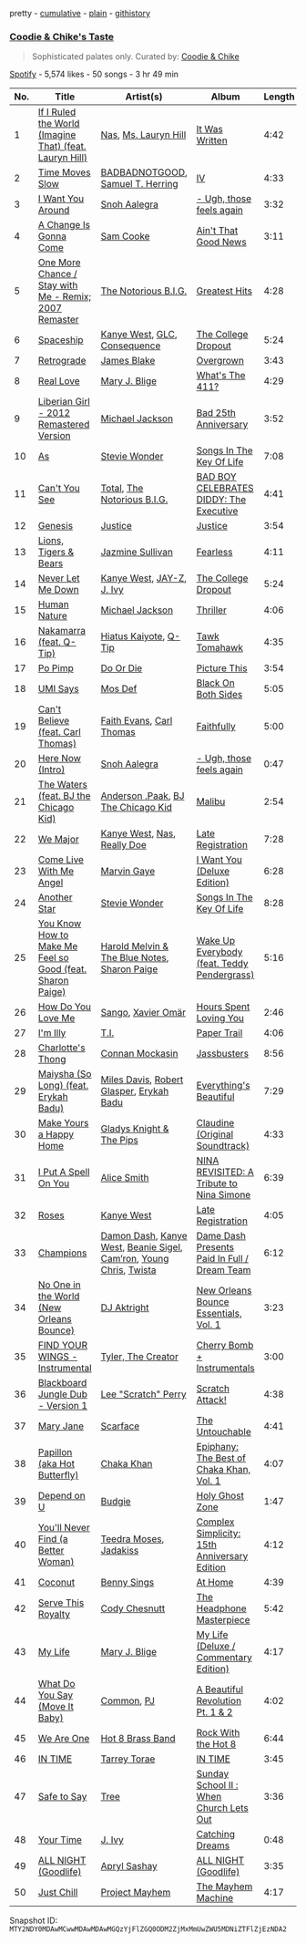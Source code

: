 pretty - [cumulative](/playlists/cumulative/37i9dQZF1DXbG7ViYRnSvA.md) - [plain](/playlists/plain/37i9dQZF1DXbG7ViYRnSvA) - [githistory](https://github.githistory.xyz/mackorone/spotify-playlist-archive/blob/main/playlists/plain/37i9dQZF1DXbG7ViYRnSvA)

### [Coodie & Chike's Taste](https://open.spotify.com/playlist/37i9dQZF1DXbG7ViYRnSvA)

> Sophisticated palates only\. Curated by: <a href="https://www.instagram.com/officialcoodieandchike/">Coodie & Chike</a>

[Spotify](https://open.spotify.com/user/spotify) - 5,574 likes - 50 songs - 3 hr 49 min

| No. | Title | Artist(s) | Album | Length |
|---|---|---|---|---|
| 1 | [If I Ruled the World \(Imagine That\) \(feat\. Lauryn Hill\)](https://open.spotify.com/track/5PQmSHzWnlgG4EBuIqjac2) | [Nas](https://open.spotify.com/artist/20qISvAhX20dpIbOOzGK3q), [Ms\. Lauryn Hill](https://open.spotify.com/artist/2Mu5NfyYm8n5iTomuKAEHl) | [It Was Written](https://open.spotify.com/album/78Fgb88MY0ECc4GVMejqTg) | 4:42 |
| 2 | [Time Moves Slow](https://open.spotify.com/track/1IqF5PUDUnaykHLs0RWbDO) | [BADBADNOTGOOD](https://open.spotify.com/artist/65dGLGjkw3UbddUg2GKQoZ), [Samuel T\. Herring](https://open.spotify.com/artist/6K4I1MPd7m8IztUdtrF4YU) | [IV](https://open.spotify.com/album/5wAGlQICfKYQfaBppnUbmP) | 4:33 |
| 3 | [I Want You Around](https://open.spotify.com/track/2gjidmxtA1pyj2HYrdOTG1) | [Snoh Aalegra](https://open.spotify.com/artist/1A9o3Ljt67pFZ89YtPPL5X) | [\- Ugh, those feels again](https://open.spotify.com/album/2OIMJ2Arm0dYpmWIfQOXTD) | 3:32 |
| 4 | [A Change Is Gonna Come](https://open.spotify.com/track/0KOE1hat4SIer491XKk4Pa) | [Sam Cooke](https://open.spotify.com/artist/6hnWRPzGGKiapVX1UCdEAC) | [Ain't That Good News](https://open.spotify.com/album/2NFd4ApYFitFtJhGTSfDdP) | 3:11 |
| 5 | [One More Chance / Stay with Me \- Remix; 2007 Remaster](https://open.spotify.com/track/7fXhkARAtS66kxexMIAx8O) | [The Notorious B.I.G.](https://open.spotify.com/artist/5me0Irg2ANcsgc93uaYrpb) | [Greatest Hits](https://open.spotify.com/album/5XqEf16OrHdmMoNS1b6WDg) | 4:28 |
| 6 | [Spaceship](https://open.spotify.com/track/1ko2NuvWlQdxtNRc8QQzmT) | [Kanye West](https://open.spotify.com/artist/5K4W6rqBFWDnAN6FQUkS6x), [GLC](https://open.spotify.com/artist/2hZ6jVi1cao5VlJHAEPzU7), [Consequence](https://open.spotify.com/artist/5KkgZ31b9eDwkvo9oMIrSm) | [The College Dropout](https://open.spotify.com/album/4Uv86qWpGTxf7fU7lG5X6F) | 5:24 |
| 7 | [Retrograde](https://open.spotify.com/track/2IqjKEBiz0CdLKdkXhxw84) | [James Blake](https://open.spotify.com/artist/53KwLdlmrlCelAZMaLVZqU) | [Overgrown](https://open.spotify.com/album/53FEYOXnplxBWoQMmWn82U) | 3:43 |
| 8 | [Real Love](https://open.spotify.com/track/3XG801WWhqC753dekEBkMt) | [Mary J\. Blige](https://open.spotify.com/artist/1XkoF8ryArs86LZvFOkbyr) | [What's The 411?](https://open.spotify.com/album/5Q3xLiKnY4ShDuQda7qfg2) | 4:29 |
| 9 | [Liberian Girl \- 2012 Remastered Version](https://open.spotify.com/track/5OoRmdDfAiDztSwrhe7wuE) | [Michael Jackson](https://open.spotify.com/artist/3fMbdgg4jU18AjLCKBhRSm) | [Bad 25th Anniversary](https://open.spotify.com/album/24TAupSNVWSAHL0R7n71vm) | 3:52 |
| 10 | [As](https://open.spotify.com/track/13toFl1UwJPsRxDiD9jgtn) | [Stevie Wonder](https://open.spotify.com/artist/7guDJrEfX3qb6FEbdPA5qi) | [Songs In The Key Of Life](https://open.spotify.com/album/6YUCc2RiXcEKS9ibuZxjt0) | 7:08 |
| 11 | [Can't You See](https://open.spotify.com/track/0coGyBNQcxxqkOOT2UhT4v) | [Total](https://open.spotify.com/artist/1urjDGTd4iBze91Z1W1gu7), [The Notorious B.I.G.](https://open.spotify.com/artist/5me0Irg2ANcsgc93uaYrpb) | [BAD BOY CELEBRATES DIDDY: The Executive](https://open.spotify.com/album/7yTl88MTPG3O9MSgkro9UR) | 4:41 |
| 12 | [Genesis](https://open.spotify.com/track/4wSmqFg31t6LsQWtzYAJob) | [Justice](https://open.spotify.com/artist/1gR0gsQYfi6joyO1dlp76N) | [Justice](https://open.spotify.com/album/4GGazqHvuKwxBjWLFaJkDL) | 3:54 |
| 13 | [Lions, Tigers & Bears](https://open.spotify.com/track/7zqM7Wm2xJLZ50qAnTLoHD) | [Jazmine Sullivan](https://open.spotify.com/artist/7gSjFKpVmDgC2MMsnN8CYq) | [Fearless](https://open.spotify.com/album/2V99Z0aZgSK6XTbh19UYTU) | 4:11 |
| 14 | [Never Let Me Down](https://open.spotify.com/track/34j4OxJxKznBs88cjSL2j9) | [Kanye West](https://open.spotify.com/artist/5K4W6rqBFWDnAN6FQUkS6x), [JAY\-Z](https://open.spotify.com/artist/3nFkdlSjzX9mRTtwJOzDYB), [J\. Ivy](https://open.spotify.com/artist/0hKpvarswO34Ks5iPNmEXn) | [The College Dropout](https://open.spotify.com/album/4Uv86qWpGTxf7fU7lG5X6F) | 5:24 |
| 15 | [Human Nature](https://open.spotify.com/track/4cgjA7B4fJBHyB9Ya2bu0t) | [Michael Jackson](https://open.spotify.com/artist/3fMbdgg4jU18AjLCKBhRSm) | [Thriller](https://open.spotify.com/album/2ANVost0y2y52ema1E9xAZ) | 4:06 |
| 16 | [Nakamarra \(feat\. Q\-Tip\)](https://open.spotify.com/track/12v5GBM74fB8WsHJPQRTIe) | [Hiatus Kaiyote](https://open.spotify.com/artist/43JlwunhXm1oqdKyOa2Z9Y), [Q\-Tip](https://open.spotify.com/artist/3ZotbHeyVQKxQCPDJuQ4SU) | [Tawk Tomahawk](https://open.spotify.com/album/54UDcBALhfyaQ67fsSZrkQ) | 4:35 |
| 17 | [Po Pimp](https://open.spotify.com/track/66AMCAjrOk7c957i3ej06f) | [Do Or Die](https://open.spotify.com/artist/0u6b6Qa5VJEvr3SgzzeVOB) | [Picture This](https://open.spotify.com/album/4Rjhr6Jg80XQ94uDA8UZkG) | 3:54 |
| 18 | [UMI Says](https://open.spotify.com/track/5Ru9OjtEw5htfnVKpYsIcv) | [Mos Def](https://open.spotify.com/artist/0Mz5XE0kb1GBnbLQm2VbcO) | [Black On Both Sides](https://open.spotify.com/album/5gK2l2LgWY0BA4p9uy27z6) | 5:05 |
| 19 | [Can't Believe \(feat\. Carl Thomas\)](https://open.spotify.com/track/2423gyT9B3zNqC9ZD8QfSu) | [Faith Evans](https://open.spotify.com/artist/5NDMothbpdpq2xHqSjrrWn), [Carl Thomas](https://open.spotify.com/artist/6I6t21SFbxZ7RbQgD5dN7U) | [Faithfully](https://open.spotify.com/album/0pP9NBXbbRH2ZJb7fazkZy) | 5:00 |
| 20 | [Here Now \(Intro\)](https://open.spotify.com/track/205IW4vYosxfMhrubqeUHv) | [Snoh Aalegra](https://open.spotify.com/artist/1A9o3Ljt67pFZ89YtPPL5X) | [\- Ugh, those feels again](https://open.spotify.com/album/2OIMJ2Arm0dYpmWIfQOXTD) | 0:47 |
| 21 | [The Waters \(feat\. BJ the Chicago Kid\)](https://open.spotify.com/track/23T4gelZgImtFxbHjXnYbm) | [Anderson .Paak](https://open.spotify.com/artist/3jK9MiCrA42lLAdMGUZpwa), [BJ The Chicago Kid](https://open.spotify.com/artist/07d5etnpjriczFBB8pxmRe) | [Malibu](https://open.spotify.com/album/4VFG1DOuTeDMBjBLZT7hCK) | 2:54 |
| 22 | [We Major](https://open.spotify.com/track/46fk9wjYcPm0sgym2b7EEE) | [Kanye West](https://open.spotify.com/artist/5K4W6rqBFWDnAN6FQUkS6x), [Nas](https://open.spotify.com/artist/20qISvAhX20dpIbOOzGK3q), [Really Doe](https://open.spotify.com/artist/69m0yjx8ruKebsRvbNuEDz) | [Late Registration](https://open.spotify.com/album/5ll74bqtkcXlKE7wwkMq4g) | 7:28 |
| 23 | [Come Live With Me Angel](https://open.spotify.com/track/7gs18umrgrIpRlDQIzKhpH) | [Marvin Gaye](https://open.spotify.com/artist/3koiLjNrgRTNbOwViDipeA) | [I Want You \(Deluxe Edition\)](https://open.spotify.com/album/28nUWsyczStUhYKXTY1IoW) | 6:28 |
| 24 | [Another Star](https://open.spotify.com/track/5owFj7EOftzR9x5zciL0Bm) | [Stevie Wonder](https://open.spotify.com/artist/7guDJrEfX3qb6FEbdPA5qi) | [Songs In The Key Of Life](https://open.spotify.com/album/6YUCc2RiXcEKS9ibuZxjt0) | 8:28 |
| 25 | [You Know How to Make Me Feel so Good \(feat\. Sharon Paige\)](https://open.spotify.com/track/1OOT5tLOCpvg5VFZVeMYC5) | [Harold Melvin & The Blue Notes](https://open.spotify.com/artist/438JBZR1AR0l04AzcYW9gy), [Sharon Paige](https://open.spotify.com/artist/112QjqKDa4MQbs0FhOAgNk) | [Wake Up Everybody \(feat\. Teddy Pendergrass\)](https://open.spotify.com/album/1Wb0jUJH0wKwtqhfwoclU0) | 5:16 |
| 26 | [How Do You Love Me](https://open.spotify.com/track/5kBDtZCd2AfdumMJgqk5QM) | [Sango](https://open.spotify.com/artist/7e3FtKBIPLrIVm8g1FJMVg), [Xavier Omär](https://open.spotify.com/artist/3UjPnt2nRmw10N58bBeNOg) | [Hours Spent Loving You](https://open.spotify.com/album/3zjUZQika2ragt7FweAQzB) | 2:46 |
| 27 | [I'm Illy](https://open.spotify.com/track/3iNYQG2B6aBRnaCEOdNGbc) | [T.I.](https://open.spotify.com/artist/4OBJLual30L7gRl5UkeRcT) | [Paper Trail](https://open.spotify.com/album/5PfepkNWgRR2DI02Y8AawC) | 4:06 |
| 28 | [Charlotte's Thong](https://open.spotify.com/track/4sNygl4IX9iMZ7nV3XTUJe) | [Connan Mockasin](https://open.spotify.com/artist/247AfC9pLuqwgpH8Mo96oA) | [Jassbusters](https://open.spotify.com/album/5J3hSygoerXrNBpEFWcGIJ) | 8:56 |
| 29 | [Maiysha \(So Long\) \(feat\. Erykah Badu\)](https://open.spotify.com/track/1q2Jzd23O49Crk91Rijl7Y) | [Miles Davis](https://open.spotify.com/artist/0kbYTNQb4Pb1rPbbaF0pT4), [Robert Glasper](https://open.spotify.com/artist/5cM1PvItlR21WUyBnsdMcn), [Erykah Badu](https://open.spotify.com/artist/7IfculRW2WXyzNQ8djX8WX) | [Everything's Beautiful](https://open.spotify.com/album/0DI27qIRQRFkXrMvHxj9yh) | 7:29 |
| 30 | [Make Yours a Happy Home](https://open.spotify.com/track/2T3i0zEma9oEZMENvnc1vG) | [Gladys Knight & The Pips](https://open.spotify.com/artist/0TF2NxkJZPQoX1H53rEFM1) | [Claudine \(Original Soundtrack\)](https://open.spotify.com/album/3X3OfEnE7AN9qN5XMvNTzV) | 4:33 |
| 31 | [I Put A Spell On You](https://open.spotify.com/track/3GkkWBaxrZB3pGAULEYXaM) | [Alice Smith](https://open.spotify.com/artist/4srikj7R58tanh2S0FpoVw) | [NINA REVISITED: A Tribute to Nina Simone](https://open.spotify.com/album/71ShNGI2uUKZnCBOITSjRL) | 6:39 |
| 32 | [Roses](https://open.spotify.com/track/2DHNCWZYmVr1Lv08q5b0kB) | [Kanye West](https://open.spotify.com/artist/5K4W6rqBFWDnAN6FQUkS6x) | [Late Registration](https://open.spotify.com/album/5ll74bqtkcXlKE7wwkMq4g) | 4:05 |
| 33 | [Champions](https://open.spotify.com/track/3mmyWgZhhL8QlblPguccP7) | [Damon Dash](https://open.spotify.com/artist/4ZkdpElKTmTEs9F5BuKTOe), [Kanye West](https://open.spotify.com/artist/5K4W6rqBFWDnAN6FQUkS6x), [Beanie Sigel](https://open.spotify.com/artist/0tCtGc5vt29zFZp6KXzN50), [Cam’ron](https://open.spotify.com/artist/7iMvwE8qANp3aIfAGKEAwS), [Young Chris](https://open.spotify.com/artist/5IYKSQZErXLpHp74EIIHp1), [Twista](https://open.spotify.com/artist/6vbY3hOaCAhC7VjucswgdS) | [Dame Dash Presents Paid In Full / Dream Team](https://open.spotify.com/album/6cea3Mk3rvbeqZFqSt7TEy) | 6:12 |
| 34 | [No One in the World \(New Orleans Bounce\)](https://open.spotify.com/track/3nVH3JISreuuJqVF10qKa5) | [DJ Aktright](https://open.spotify.com/artist/7DjBdzcugkf6XrW7G3dyhB) | [New Orleans Bounce Essentials, Vol\. 1](https://open.spotify.com/album/1ErFP5RZYuAr6OcwyYPmqn) | 3:23 |
| 35 | [FIND YOUR WINGS \- Instrumental](https://open.spotify.com/track/3xLUgT2u1LGSFAI1hFSNJz) | [Tyler, The Creator](https://open.spotify.com/artist/4V8LLVI7PbaPR0K2TGSxFF) | [Cherry Bomb + Instrumentals](https://open.spotify.com/album/5V3Chnpno9oTI7JSPXKUf3) | 3:00 |
| 36 | [Blackboard Jungle Dub \- Version 1](https://open.spotify.com/track/5AWkPGkHD15Yo9IAbliWc9) | [Lee "Scratch" Perry](https://open.spotify.com/artist/1TsG4AumsMt1Tcq2nHpov9) | [Scratch Attack!](https://open.spotify.com/album/4NhRUpUb0d6hh4T8h5peMk) | 4:38 |
| 37 | [Mary Jane](https://open.spotify.com/track/0Rqcf7GwEOIFg5VFMNIzHF) | [Scarface](https://open.spotify.com/artist/19KwjzvIL92r29IINtlPNP) | [The Untouchable](https://open.spotify.com/album/0yEbGVnKvWj4B85rzExJmF) | 4:41 |
| 38 | [Papillon \(aka Hot Butterfly\)](https://open.spotify.com/track/45fclN1U2QlQ5CLTvZVMZC) | [Chaka Khan](https://open.spotify.com/artist/6mQfAAqZGBzIfrmlZCeaYT) | [Epiphany: The Best of Chaka Khan, Vol\. 1](https://open.spotify.com/album/3qeheeurjW0lNtf9d7hJLe) | 4:07 |
| 39 | [Depend on U](https://open.spotify.com/track/5080VPeCHNlBDPJ1ojzVBk) | [Budgie](https://open.spotify.com/artist/3XkLOVhQv8DBoiclVW8F89) | [Holy Ghost Zone](https://open.spotify.com/album/0s3tlXw1HJOjNSEQp8EN6x) | 1:47 |
| 40 | [You'll Never Find \(a Better Woman\)](https://open.spotify.com/track/2aJzN2dhjqBrBzMuNYMkiG) | [Teedra Moses](https://open.spotify.com/artist/6vfR5QRc3xca0KvpG8KZBE), [Jadakiss](https://open.spotify.com/artist/5pnbUBPifNnlusY8kTBivi) | [Complex Simplicity: 15th Anniversary Edition](https://open.spotify.com/album/5ds3BcAZoYcGl8H1yMbnHg) | 4:12 |
| 41 | [Coconut](https://open.spotify.com/track/2h132oHTFg1aaZPcbSBWAm) | [Benny Sings](https://open.spotify.com/artist/4gHcu2JoaXJ0mV4aNPCd7N) | [At Home](https://open.spotify.com/album/6fzJXNScnMnyUiC5o8wz32) | 4:39 |
| 42 | [Serve This Royalty](https://open.spotify.com/track/2v2ewUZjfOTWtKops0508z) | [Cody Chesnutt](https://open.spotify.com/artist/3sO8muEXafy2NGwUZByrTr) | [The Headphone Masterpiece](https://open.spotify.com/album/4DO0EipTAYZYaUDSoEVK98) | 5:42 |
| 43 | [My Life](https://open.spotify.com/track/6SewmCOPNkvNo4OLsW8yhc) | [Mary J\. Blige](https://open.spotify.com/artist/1XkoF8ryArs86LZvFOkbyr) | [My Life \(Deluxe / Commentary Edition\)](https://open.spotify.com/album/7tonSDqVXTichuMnlS8TbO) | 4:17 |
| 44 | [What Do You Say \(Move It Baby\)](https://open.spotify.com/track/7tHvaEgvR0O5q1WKZtBrKF) | [Common](https://open.spotify.com/artist/2GHclqNVjqGuiE5mA7BEoc), [PJ](https://open.spotify.com/artist/4O36cq71Cq7NazopFLBMmb) | [A Beautiful Revolution Pt\. 1 & 2](https://open.spotify.com/album/1HhGNkLtbqBKJH9lISKQPH) | 4:02 |
| 45 | [We Are One](https://open.spotify.com/track/6hBdjS3dx7kOqcW7y5B39T) | [Hot 8 Brass Band](https://open.spotify.com/artist/1lvVzEkQ4u72rrZ7bNUkcD) | [Rock With the Hot 8](https://open.spotify.com/album/4Wt275jWR86DOTn7zgVWFR) | 6:44 |
| 46 | [IN TIME](https://open.spotify.com/track/215dPn2vTiquckgM8Izoui) | [Tarrey Torae](https://open.spotify.com/artist/08oN3COhDNyZrCJv1hu4Pw) | [IN TIME](https://open.spotify.com/album/5Unj1ppHWjYhAUK49rqugW) | 3:45 |
| 47 | [Safe to Say](https://open.spotify.com/track/4Q9EQ3IOxSDbXyKWXGVPcF) | [Tree](https://open.spotify.com/artist/5ABlNXUNKppEgicfzWsaSQ) | [Sunday School II : When Church Lets Out](https://open.spotify.com/album/37RWnHRT1VjCvTqZsLpISj) | 3:36 |
| 48 | [Your Time](https://open.spotify.com/track/0FhQccfJxOwixsoqiJo2oz) | [J\. Ivy](https://open.spotify.com/artist/0hKpvarswO34Ks5iPNmEXn) | [Catching Dreams](https://open.spotify.com/album/6k2MHYTdkGM5Mgmo0dwDtu) | 0:48 |
| 49 | [ALL NIGHT \(Goodlife\)](https://open.spotify.com/track/5ZXrVNnQoKEMLcZ1s6Davv) | [Apryl Sashay](https://open.spotify.com/artist/4oqYiNYjquQyQbYShsS3lf) | [ALL NIGHT \(Goodlife\)](https://open.spotify.com/album/6RA2KhowTm52zctoAWF90v) | 3:35 |
| 50 | [Just Chill](https://open.spotify.com/track/4kPslnT97Uo6YdNpFcnrk4) | [Project Mayhem](https://open.spotify.com/artist/10ZHewiVCPZxwb4bewgKPl) | [The Mayhem Machine](https://open.spotify.com/album/35EJ8kPWBRUpQH7gKSkSSK) | 4:17 |

Snapshot ID: `MTY2NDY0MDAwMCwwMDAwMDAwMGQzYjFlZGQ0ODM2ZjMxMmUwZWU5MDNiZTFlZjEzNDA2`
